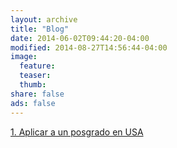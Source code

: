 ```yaml
---
layout: archive
title: "Blog"
date: 2014-06-02T09:44:20-04:00
modified: 2014-08-27T14:56:44-04:00
image:
  feature:
  teaser:
  thumb:
share: false
ads: false
---
```


[1. Aplicar a un posgrado en USA](https://github.com/cromanpa94/cromanpa/blob/gh-pages/blog/A.AppGradSc.md)



 
